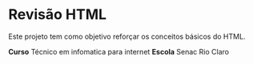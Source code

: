 # Revisão HTML
Este projeto tem como objetivo reforçar os conceitos básicos do HTML.

**Curso** Técnico em infomatica para internet
**Escola** Senac Rio Claro


